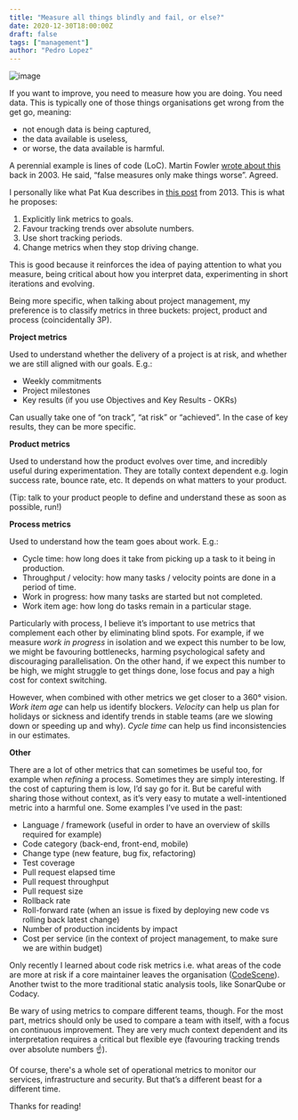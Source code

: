 ```yaml
---
title: "Measure all things blindly and fail, or else?"
date: 2020-12-30T18:00:00Z
draft: false
tags: ["management"]
author: "Pedro Lopez"
---
```


![image](/images/measure-all-things-blindly-and-fail-or-else.jpg)


If you want to improve, you need to measure how you are doing. You need data. This is typically one of those things organisations get wrong from the get go, meaning:

- not enough data is being captured,
- the data available is useless,
- or worse, the data available is harmful.

<!--more-->

A perennial example is lines of code (LoC). Martin Fowler [wrote about this](https://martinfowler.com/bliki/CannotMeasureProductivity.html) back in 2003. He said, “false measures only make things worse”. Agreed.

I personally like what Pat Kua describes in [this post](https://martinfowler.com/articles/useOfMetrics.html) from 2013. This is what he proposes:

1. Explicitly link metrics to goals.
2. Favour tracking trends over absolute numbers.
3. Use short tracking periods.
4.  Change metrics when they stop driving change.

This is good because it reinforces the idea of paying attention to what you measure, being critical about how you interpret data, experimenting in short iterations and evolving.

Being more specific, when talking about project management, my preference is to classify metrics in three buckets: project, product and process (coincidentally 3P).

**Project metrics**

Used to understand whether the delivery of a project is at risk, and whether we are still aligned with our goals. E.g.:

- Weekly commitments
- Project milestones
- Key results (if you use Objectives and Key Results - OKRs)

Can usually take one of “on track”, “at risk” or “achieved”. In the case of key results, they can be more specific.

**Product metrics**

Used to understand how the product evolves over time, and incredibly useful during experimentation. They are totally context dependent e.g. login success rate, bounce rate, etc. It depends on what matters to your product.

(Tip: talk to your product people to define and understand these as soon as possible, run!)

**Process metrics**

Used to understand how the team goes about work. E.g.:

- Cycle time: how long does it take from picking up a task to it being in production.
- Throughput / velocity: how many tasks / velocity points are done in a period of time.
- Work in progress: how many tasks are started but not completed.
- Work item age: how long do tasks remain in a particular stage.

Particularly with process, I believe it’s important to use metrics that complement each other by eliminating blind spots. For example, if we measure _work in progress_ in isolation and we expect this number to be low, we might be favouring bottlenecks, harming psychological safety and discouraging parallelisation. On the other hand, if we expect this number to be high, we might struggle to get things done, lose focus and pay a high cost for context switching.

However, when combined with other metrics we get closer to a 360° vision. _Work item age_ can help us identify blockers. _Velocity_ can help us plan for holidays or sickness and identify trends in stable teams (are we slowing down or speeding up and why). _Cycle time_ can help us find inconsistencies in our estimates.

**Other**

There are a lot of other metrics that can sometimes be useful too, for example when _refining_ a process. Sometimes they are simply interesting. If the cost of capturing them is low, I’d say go for it. But be careful with sharing those without context, as it’s very easy to mutate a well-intentioned metric into a harmful one. Some examples I’ve used in the past:

- Language / framework (useful in order to have an overview of skills required for example)
- Code category (back-end, front-end, mobile)
- Change type (new feature, bug fix, refactoring)
- Test coverage
- Pull request elapsed time
- Pull request throughput
- Pull request size
- Rollback rate
- Roll-forward rate (when an issue is fixed by deploying new code vs rolling back latest change)
- Number of production incidents by impact
- Cost per service (in the context of project management, to make sure we are within budget)

Only recently I learned about code risk metrics i.e. what areas of the code are more at risk if a core maintainer leaves the organisation ([CodeScene](https://codescene.io/)). Another twist to the more traditional static analysis tools, like SonarQube or Codacy.

Be wary of using metrics to compare different teams, though. For the most part, metrics should only be used to compare a team with itself, with a focus on continuous improvement. They are very much context dependent and its interpretation requires a critical but flexible eye (favouring tracking trends over absolute numbers ☝️).

Of course, there's a whole set of operational metrics to monitor our services, infrastructure and security. But that’s a different beast for a different time.

Thanks for reading!
